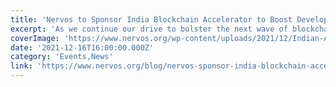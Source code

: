```yaml
---
title: 'Nervos to Sponsor India Blockchain Accelerator to Boost Developers in the Region'
excerpt: 'As we continue our drive to bolster the next wave of blockchain developers, we are excited to be a part of the India Blockchain Accelerator, in association with Lumos Labs, supporting innovative tech '
coverImage: 'https://www.nervos.org/wp-content/uploads/2021/12/Indian-Accelerator-01-810x456.png'
date: '2021-12-16T16:00:00.000Z'
category: 'Events,News'
link: 'https://www.nervos.org/blog/nervos-sponsor-india-blockchain-accelerator'
---
```


